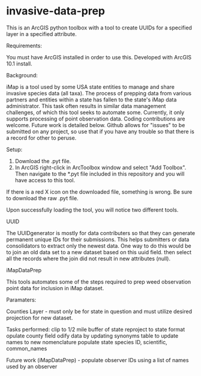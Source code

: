 invasive-data-prep
==================
This is an ArcGIS python toolbox with a tool to create UUIDs for a specified layer in a specified attribute.

Requirements:

You must have ArcGIS installed in order to use this. Developed with ArcGIS 10.1 install.

Background:

iMap is a tool used by some USA state entities to manage and share invasive species data (all taxa).  The process of prepping data from various partners and entities within a state has fallen to the state's iMap data administrator.  This task often results in similar data management challenges, of which this tool seeks to automate some.   Currently, it only supports processing of point observation data.   Coding contributions are welcome.  Future work is detailed below.  Github allows for "issues" to be submitted on any project, so use that if you have any trouble so that there is a record for other to peruse.

Setup:

1. Download the .pyt file. 
2. In ArcGIS right-click in ArcToolbox window and select "Add Toolbox". Then navigate to the *.pyt file included in this repository and you will have access to this tool.

If there is a red X icon on the downloaded file, something is wrong.  Be sure to download the raw .pyt file.

Upon successfully loading the tool, you will notice two different tools.  

UUID

The UUIDgenerator is mostly for data contributers so that they can generate permanent unique IDs for their submissions.  This helps submitters or data consolidators to extract only the newest data.  One way to do this would be to join an old data set to a new dataset based on this uuid field.  then select all the records where the join did not result in new attributes (null).  

iMapDataPrep

This tools automates some of the steps required to prep weed observation point data for inclusion in iMap dataset.

Paramaters:

Counties Layer - must only be for state in question and must utilize desired projection for new dataset. 

Tasks performed: 
  clip to 1/2 mile buffer of state
  reproject to state format
  opulate county field
  odify data by updating synonyms table to update names to new nomenclature
  populate state species ID, scientific, common_names
  
  
Future work (iMapDataPrep) - 
  populate observer IDs using a list of names used by an observer


  
  
  
  
